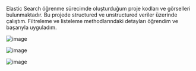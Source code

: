 Elastic Search öğrenme sürecimde oluşturduğum proje kodları ve görselleri bulunmaktadır. Bu projede structured ve unstructured veriler üzerinde çalıştım. Filtreleme ve listeleme methodlarındaki detayları öğrendim ve başarıyla uyguladım.

![image](https://github.com/user-attachments/assets/a2a8ff65-a6b2-444a-98a5-c0648329a71c)

![image](https://github.com/user-attachments/assets/9175d040-cf62-4ba7-91df-677c51365116)

![image](https://github.com/user-attachments/assets/46561f77-51ea-4837-83bf-19762231f5f7)
